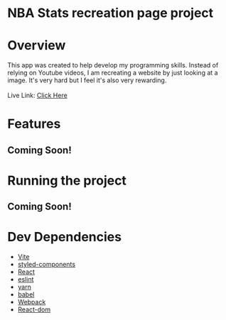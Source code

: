 # NBA Stats recreation page project
# Overview
 This app was created to help develop my programming skills. Instead of relying on Youtube videos, I am recreating a website by just looking at a image. It's very hard but I feel it's also very rewarding.<br />
<br />
  Live Link: <a href = "https://nbastatstemplate.netlify.app/"> Click Here</a>
  
# Features
  <h2>Coming Soon!</h2>

# Running the project
  <h2>Coming Soon!</h2>

# Dev Dependencies
<ul>
  <li><a href = "https://vitejs.dev/">Vite</li>
  <li><a href = "https://styled-components.com/">styled-components</li>
  <li><a href = "https://react.dev/">React</li>
  <li><a href = "https://eslint.org/">eslint</li>
  <li><a href = "https://yarnpkg.com/">yarn</li>
  <li>babel</li>
  <li>Webpack</li>
  <li>React-dom</li>
</ul>
  
